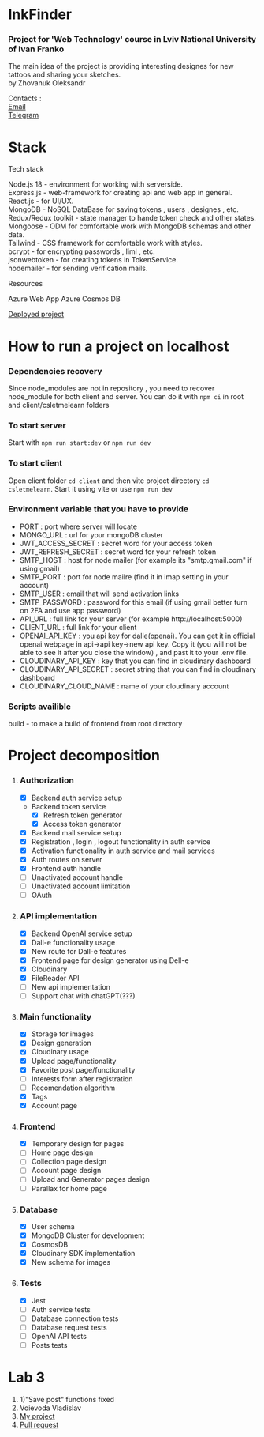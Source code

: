 # InkFinder
### Project for 'Web Technology' course in Lviv National University of Ivan Franko 
The main idea of the project is providing interesting designes for new tattoos and sharing your sketches.<br/>
by Zhovanuk Oleksandr

Contacts :<br/>
<a href="mailto:zhovanukolexander@gmail.com">Email</a><br/>
<a href="https://t.me/sashazhov" target="_blank">Telegram</a>

# Stack

Tech stack

Node.js 18 - environment for working with serverside.<br/>
Express.js - web-framework for creating api and web app in general.<br/>
React.js - for UI/UX.<br/>
MongoDB - NoSQL DataBase for saving tokens , users , designes , etc.<br/>
Redux/Redux toolkit - state manager to hande token check and other states.<br/>
Mongoose - ODM for comfortable work with MongoDB schemas and other data.<br/>
Tailwind - CSS framework for comfortable work with styles.<br/>
bcrypt - for encrypting passwords , liml , etc.<br/>
jsonwebtoken - for creating tokens in TokenService.<br/>
nodemailer - for sending verification mails.<br/>

Resources

Azure Web App
Azure Cosmos DB

<a href="https://inkfinder2.azurewebsites.net/" target="_blank">Deployed project</a>

# How to run a project on localhost 
### Dependencies recovery
Since node_modules are not in repository , you need to recover node_module for both client and server. You can do it with `npm ci` in root and client/csletmelearn folders
### To start server
Start with `npm run start:dev` or `npm run dev`
### To start client
Open client folder `cd client` and then vite project directory `cd csletmelearn`. Start it using vite or use `npm run dev`
### Environment variable that you have to provide
* PORT : port where server will locate
* MONGO_URL : url for your mongoDB cluster
* JWT_ACCESS_SECRET : secret word for your access token
* JWT_REFRESH_SECRET : secret word for your refresh token
* SMTP_HOST : host for node mailer (for example its "smtp.gmail.com" if using gmail)
* SMTP_PORT : port for node mailre (find it in imap setting in your account)
* SMTP_USER : email that will send activation links
* SMTP_PASSWORD : password for this email (if using gmail better turn on 2FA and use app password)
* API_URL : full link for your server (for example http://localhost:5000)
* CLIENT_URL : full link for your client
* OPENAI_API_KEY : you api key for dalle(openai). You can get it in official openai webpage in api->api key->new api key. Copy it (you will not be able to see it after you close the window) , and past it to your .env file.
* CLOUDINARY_API_KEY : key that you can find in cloudinary dashboard
* CLOUDINARY_API_SECRET : secret string that you can find in cloudinary dashboard
* CLOUDINARY_CLOUD_NAME : name of your cloudinary account
### Scripts availible
build - to make a build of frontend from root directory
# Project decomposition
1.  ### Authorization
    
    - [x] Backend auth service setup
    - Backend token service
      - [x] Refresh token generator
      - [x] Access token generator
    - [x] Backend mail service setup
    - [x] Registration , login , logout functionality in auth service
    - [x] Activation functionality in auth service and mail services
    - [x] Auth routes on server
    - [x] Frontend auth handle
    - [ ] Unactivated account handle
    - [ ] Unactivated account limitation
    - [ ] OAuth

2.  ### API implementation
    
    - [x] Backend OpenAI service setup
    - [x] Dall-e functionality usage
    - [x] New route for Dall-e features
    - [x] Frontend page for design generator using Dell-e
    - [x] Cloudinary 
    - [x] FileReader API
    - [ ] New api implementation
    - [ ] Support chat with chatGPT(???)

3. ### Main functionality
    
    - [x] Storage for images
    - [x] Design generation
    - [x] Cloudinary usage
    - [x] Upload page/functionality
    - [x] Favorite post page/functionality
    - [ ] Interests form after registration
    - [ ] Recomendation algorithm
    - [x] Tags
    - [x] Account page

4. ### Frontend
    
    - [x] Temporary design for pages
    - [ ] Home page design
    - [ ] Collection page design
    - [ ] Account page design
    - [ ] Upload and Generator pages design
    - [ ] Parallax for home page

5. ### Database
    
    - [x] User schema
    - [x] MongoDB Cluster for development
    - [x] CosmosDB
    - [x] Cloudinary SDK implementation
    - [x] New schema for images 
    
6. ### Tests
    
    - [x] Jest
    - [ ] Auth service tests
    - [ ] Database connection tests
    - [ ] Database request tests
    - [ ] OpenAI API tests
    - [ ] Posts tests

# Lab 3
1. 1)"Save post" functions fixed
2. Voievoda Vladislav
3. <a href="https://github.com/fdsssawe/inkfinder/pull/1" target="_blank">My project</a>
4. <a href="" target="_blank">Pull request</a>
